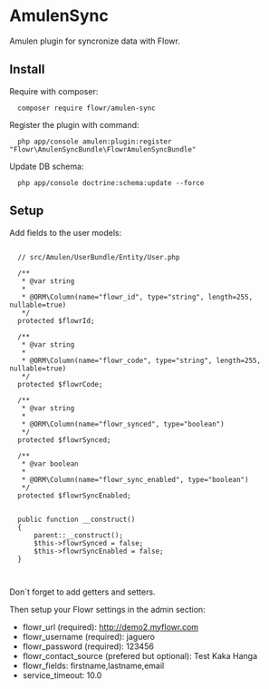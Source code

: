 # AmulenSync
Amulen plugin for syncronize data with Flowr.


## Install

Require with composer:
```
  composer require flowr/amulen-sync
```

Register the plugin with command:
```
  php app/console amulen:plugin:register "Flowr\AmulenSyncBundle\FlowrAmulenSyncBundle"
```

Update DB schema:
```
  php app/console doctrine:schema:update --force
```

## Setup

Add fields to the user models:
```

  // src/Amulen/UserBundle/Entity/User.php

  /**
   * @var string
   *
   * @ORM\Column(name="flowr_id", type="string", length=255, nullable=true)
   */
  protected $flowrId;

  /**
   * @var string
   *
   * @ORM\Column(name="flowr_code", type="string", length=255, nullable=true)
   */
  protected $flowrCode;

  /**
   * @var string
   *
   * @ORM\Column(name="flowr_synced", type="boolean")
   */
  protected $flowrSynced;
  
  /**
   * @var boolean
   *
   * @ORM\Column(name="flowr_sync_enabled", type="boolean")
   */
  protected $flowrSyncEnabled;
  
  
  public function __construct()
  {
      parent::__construct();
      $this->flowrSynced = false;
      $this->flowrSyncEnabled = false;
  }
  
      
```

Don`t forget to add getters and setters.

Then setup your Flowr settings in the admin section:
* flowr_url (required): http://demo2.myflowr.com
* flowr_username (required):	jaguero
* flowr_password (required):	123456
* flowr_contact_source (prefered but optional):	Test Kaka Hanga
* flowr_fields:	firstname,lastname,email
* service_timeout:	10.0

